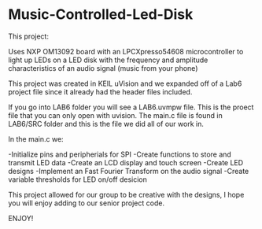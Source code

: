 # Music-Controlled-Led-Disk

This project:

Uses NXP OM13092 board with an LPCXpresso54608 microcontroller to light up LEDs on a LED disk with the frequency and 
amplitude characteristics of an audio signal (music from your phone)

This project was created in KEIL uVision and we expanded off of a Lab6 project file since it already had the header files 
included. 

If you go into LAB6 folder you will see a LAB6.uvmpw file. This is the proect file that you can only open with uvision. The main.c file is 
found in LAB6/SRC folder and this is the file we did all of our work in.

In the main.c we:

-Initialize pins and peripherials for SPI
-Create functions to store and transmit LED data
-Create an LCD display and touch screen
-Create LED designs
-Implement an Fast Fourier Transform on the audio signal
-Create variable thresholds for LED on/off desicion

This project allowed for our group to be creative with the designs, I hope you will enjoy adding to our senior project
code. 

ENJOY!
